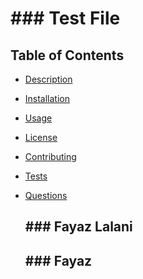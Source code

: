 
  
  <h1>### Test File</h1>

  ## Table of Contents
- [Description](#description)
- [Installation](#installation)
- [Usage](#usage)
- [License](#license)
- [Contributing](#contributing)
- [Tests](#tests)
- [Questions](#questions)


  <h2>### Fayaz Lalani</h2>

  <h2>### Fayaz</h2>

